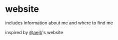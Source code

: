 # website

includes information about me and where to find me

inspired by [@aejb](https://github.com/aejb)'s website
